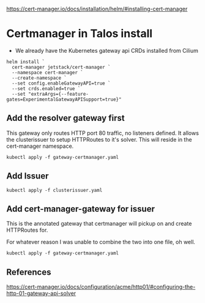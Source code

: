 https://cert-manager.io/docs/installation/helm/#installing-cert-manager

# Certmanager in Talos install

- We already have the Kubernetes gateway api CRDs installed from Cilium

```
helm install `
  cert-manager jetstack/cert-manager `
  --namespace cert-manager `
  --create-namespace `
  --set config.enableGatewayAPI=true `
  --set crds.enabled=true `
  --set "extraArgs={--feature-gates=ExperimentalGatewayAPISupport=true}"
```

## Add the resolver gateway first
This gateway only routes HTTP port 80 traffic, no listeners defined.  It allows the clusterissuer to setup HTTPRoutes to it's solver.  This will reside in the cert-manager namespace.

```
kubectl apply -f gateway-certmanager.yaml
```

## Add Issuer
```
kubectl apply -f clusterissuer.yaml
```

## Add cert-manager-gateway for issuer
This is the annotated gateway that certmanager will pickup on and create HTTPRoutes for.

For whatever reason I was unable to combine the two into one file, oh well.
```
kubectl apply -f gateway-certmanager.yaml
```


## References

https://cert-manager.io/docs/configuration/acme/http01/#configuring-the-http-01-gateway-api-solver

